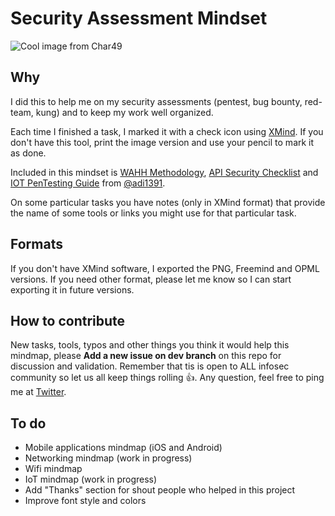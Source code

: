 # Security Assessment Mindset

![Cool image from Char49](https://0xhack.com/mindset_david.png)

## Why
I did this to help me on my security assessments (pentest, bug bounty, red-team, kung) and to keep my work well organized.

Each time I finished a task, I marked it with a check icon using [XMind](https://www.xmind.net/). If you don't have this tool, print the image version and use your pencil to mark it as done.

Included in this mindset is [WAHH Methodology](http://mdsec.net/wahh/tasks.html), [API Security Checklist](https://github.com/shieldfy/API-Security-Checklist) and [IOT PenTesting Guide](https://www.gitbook.com/book/adi0x901/iot-pentesting-guide/details) from [@adi1391](https://twitter.com/adi1391).

On some particular tasks you have notes (only in XMind format) that provide the name of some tools or links you might use for that particular task.

## Formats
If you don't have XMind software, I exported the PNG, Freemind and OPML versions. If you need other format, please let me know so I can start exporting it in future versions.

## How to contribute
New tasks, tools, typos and other things you think it would help this mindmap, please **Add a new issue on dev branch** on this repo for discussion and validation. Remember that tis is open to ALL infosec community so let us all keep things rolling  :thumbsup:. Any question, feel free to ping me at [Twitter](https://www.twitter.com/dsopas).

## To do
- Mobile applications mindmap (iOS and Android)
- Networking mindmap (work in progress)
- Wifi mindmap
- IoT mindmap (work in progress)
- Add "Thanks" section for shout people who helped in this project
- Improve font style and colors
